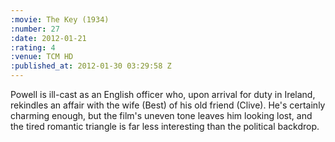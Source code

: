 ```yaml
--- 
:movie: The Key (1934)
:number: 27
:date: 2012-01-21
:rating: 4
:venue: TCM HD
:published_at: 2012-01-30 03:29:58 Z
---
```

Powell is ill-cast as an English officer who, upon arrival for duty in Ireland, rekindles an affair with the wife (Best) of his old friend (Clive). He's certainly charming enough, but the film's uneven tone leaves him looking lost, and the tired romantic triangle is far less interesting than the political backdrop. 